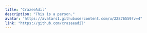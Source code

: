 ```yaml
---
title: "CrazeeAdil"
description: "This is a person."
avatar: "https://avatars1.githubusercontent.com/u/22876559?v=4"
link: "https://github.com/crazeeadil"
---
```

